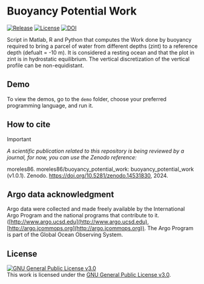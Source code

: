 # Buoyancy Potential Work

<a href="https://github.com/moreles86/buoyancy_potential_work"><img src="https://shields.io/github/v/release/moreles86/buoyancy_potential_work" alt="Release"></a>
<a href="https://github.com/moreles86/buoyancy_potential_work/blob/main/LICENSE"><img src="https://shields.io/github/license/moreles86/buoyancy_potential_work" alt="License"></a>
[![DOI](https://zenodo.org/badge/905886828.svg)](https://doi.org/10.5281/zenodo.14531829)

Script in Matlab, R and Python that computes the Work done by buoyancy required to bring a parcel of water from different depths (zint) to a reference depth (defualt = -10 m). 
It is considered a resting ocean and that the plot in zint is in hydrostatic equilibrium. 
The vertical discretization of the vertical profile can be non-equidistant.

## Demo
To view the demos, go to the `demo` folder, choose your preferred programming language, and run it.

## How to cite

> [!IMPORTANT]
> _A scientific publication related to this repository is being reviewed by a journal, for now, you can use the Zenodo reference:_
> 
> moreles86. moreles86/buoyancy_potential_work: buoyancy_potential_work (v1.0.1). Zenodo. https://doi.org/10.5281/zenodo.14531830, 2024.

## Argo data acknowledgment
Argo data were collected and made freely available by the International Argo Program and the national programs that contribute to it. ([http://www.argo.ucsd.edu](http://www.argo.ucsd.edu), [http://argo.jcommops.org](http://argo.jcommops.org)). The Argo Program is part of the Global Ocean Observing System.

## License
  
<a rel="license" href="https://www.gnu.org/licenses/gpl-3.0.html">  <img alt="GNU General Public License v3.0" style="border-width:0" src="https://www.gnu.org/graphics/gplv3-88x31.png" /></a><br />This work is licensed under the <a rel="license" href="https://www.gnu.org/licenses/gpl-3.0.html">GNU General Public License v3.0</a>.
